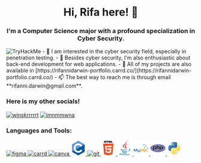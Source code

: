 <h1 align="center">Hi, Rifa here! 👋</h1>
<h3 align="center">I'm a Computer Science major with a profound specialization in Cyber Security.</h3>

<img src="https://tryhackme-badges.s3.amazonaws.com/monacognito.png" alt="TryHackMe">
- 🌱 I am interested in the cyber security field, especially in penetration testing.
- 👀 Besides cyber security, I'm also enthusiastic about back-end development for web applications.
- 📝 All of my projects are also available in [https://rifannidarwin-portfolio.carrd.co/](https://rifannidarwin-portfolio.carrd.co/)
- 📫 The best way to reach me is through email **rifanni.darwin@gmail.com**.

<h3 align="left">Here is my other socials!</h3>
<p align="left">
<a href="https://instagram.com/winskrrrrrt" target="blank"><img align="center" src="https://raw.githubusercontent.com/rahuldkjain/github-profile-readme-generator/master/src/images/icons/Social/instagram.svg" alt="winskrrrrrt" height="30" width="40" /></a>
<a href="https://discord.gg/imnmmwna" target="blank"><img align="center" src="https://raw.githubusercontent.com/rahuldkjain/github-profile-readme-generator/master/src/images/icons/Social/discord.svg" alt="imnmmwna" height="30" width="40" /></a>
</p>

<h3 align="left">Languages and Tools:</h3>
<p align="left"> 
<a href="https://www.figma.com/" target="_blank" rel="noreferrer"> <img src="https://www.vectorlogo.zone/logos/figma/figma-icon.svg" alt="figma" width="40" height="40"/> </a> <a href="https://carrd.co/" target = "_blank" rel = "noreferrer"> <img src = "https://github.com/simple-icons/simple-icons/blob/master/icons/carrd.svg" alt="carrd" width="40" height="40"/> </a> <a href="https://www.canva.com/" target = "_blank" rel = "noreferrer"> <img src = "https://www.vectorlogo.zone/logos/canva/canva-ar21.svg" alt="canva" width="40" height="40"/> </a> <a href="https://www.cprogramming.com/" target="_blank" rel="noreferrer"> <img src="https://raw.githubusercontent.com/devicons/devicon/master/icons/c/c-original.svg" alt="c" width="40" height="40"/> </a> <a href="https://git-scm.com/" target="_blank" rel="noreferrer"> <img src="https://www.vectorlogo.zone/logos/git-scm/git-scm-icon.svg" alt="git" width="40" height="40"/> </a> <a href="https://www.w3.org/html/" target="_blank" rel="noreferrer"> <img src="https://raw.githubusercontent.com/devicons/devicon/master/icons/html5/html5-original-wordmark.svg" alt="html5" width="40" height="40"/> </a> <a href="https://www.java.com" target="_blank" rel="noreferrer"> <img src="https://raw.githubusercontent.com/devicons/devicon/master/icons/java/java-original.svg" alt="java" width="40" height="40"/> </a> <a href="https://www.mysql.com/" target="_blank" rel="noreferrer"> <img src="https://raw.githubusercontent.com/devicons/devicon/master/icons/mysql/mysql-original-wordmark.svg" alt="mysql" width="40" height="40"/> </a> <a href="https://www.php.net" target="_blank" rel="noreferrer"> <img src="https://raw.githubusercontent.com/devicons/devicon/master/icons/php/php-original.svg" alt="php" width="40" height="40"/> </a> <a href="https://www.python.org" target="_blank" rel="noreferrer"> <img src="https://raw.githubusercontent.com/devicons/devicon/master/icons/python/python-original.svg" alt="python" width="40" height="40"/> </a> </p>
